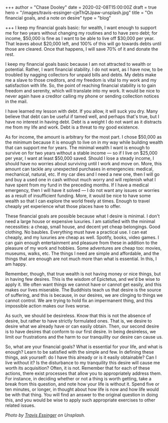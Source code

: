 +++
author = "Chase Dooley"
date = 2020-02-08T15:00:00Z
draft = true
hero = "/images/travis-essinger-cjeThQtJpaw-unsplash.jpg"
title = "On financial goals, and a note on desire"
type = "blog"

+++
I keep my financial goals basic: for wealth, I want enough to support me for two years without changing my routines and to have zero debt; for income, $50,000 is fine as I want to be able to live off $30,000 per year. That leaves about $20,000 left, and 100% of this will go towards debts until those are cleared. Once that happens, I will save 70% of it and donate the rest.

I keep my financial goals basic because I am not attracted to wealth or potential. Rather, I want financial stability. I do not want, as I have now, to be troubled by nagging collectors for unpaid bills and debts. My debts make me a slave to those creditors, and my freedom is vital to my work and my satisfaction with life. So, the point of reaching financial stability is to gain freedom and serenity, which will translate into my work. It would be nice to never again have a creditor calling my phone or sending collection notices in the mail.

I have learned my lesson with debt. If you allow, it will suck you dry. Many believe that debt can be useful if tamed well, and perhaps that's true, but I have no interest in having debt. Debt is a weight I do not want as it distracts me from my life and work. Debt is a threat to my good existence.

As for income, the amount is arbitrary for the most part. I chose $50,000 as the minimum because it is enough to live on in my way while building wealth that can support me for years. The minimal wealth I want is enough to survive on for two years without a stable income — so if I live on $25,000 per year, I want at least $50,000 saved. Should I lose a steady income, I should have no worries about surviving until I work and move on. More, this amount can tackle any unexpected purchases in emergencies: medical, mechanical, natural, etc. If my car dies and I need a new one, then I will go and buy a used one in cash without much worry and will replenish what I have spent from my fund in the preceding months. If I have a medical emergency, then I will have it solved — I do not want any issues or worries as a result of insufficient funding. More, it would be nice to have some wealth so that I can explore the world freely at times. Enough to travel cheaply yet experience what those places have to offer.

These financial goals are possible because what I desire is minimal. I don't need a large house or expensive luxuries. I am satisfied with the minimal necessities: a cheap, small house, and decent yet cheap belongings. Good clothing. No baubles. Everything must have a practical use. I can eat cheaply, and my luxuries are cheap as well. Spotify, books, video games. I can gain enough entertainment and pleasure from these in addition to the pleasure of my work and hobbies. Some adventures are cheap too: movies, museums, walks, etc. The things I need are simple and affordable, and the things that are enough are not much more than what is essential. In this, I am happy.

Remember, though, that true wealth is not having money or nice things, but in having few desires. This is the wisdom of Epictetus, and we'd be wise to apply it. We often want things we cannot have or cannot get easily, and this makes our lives miserable. The Buddhists teach us that desire is the source of suffering, and this is because, in our desires, we are clinging to things we cannot control. We are trying to hold fix an impermanent thing, and this impossible action makes our lives worse. 

As such, we should be desireless. Know that this is not the absence of desire, but rather to have strictly formulated ones. That is, we desire to desire what we already have or can easily obtain. Then, our second desire is to have desires that conform to our first desire. In being desireless, we limit our frustrations and the harm to our tranquility our desire can cause us.

So, what are your financial goals? What is essential for your life, and what is enough? Learn to be satisfied with the simple and few. In defining these things, ask yourself: do I have this already or is it easily obtainable? Can I live without it? Is the disturbance to my tranquility this desire will cause me worth its acquisition? Often, it is not. Remember that for each of these actions, there exist processes that allow you to appropriately address them. For instance, in deciding whether or not a thing is worth getting, take a break from this question, and note how your life is without it. Spend five or ten minutes, or longer, in thought about how life is now and how life would be with that thing. You will find an answer to the original question in doing this, and you would be wise to apply such appropriate exercises to other related issues.

_Photo by_ [_Travis Essinger_](https://unsplash.com/@travisessinger "Travis Essinger on Unsplash") _on Unsplash._
